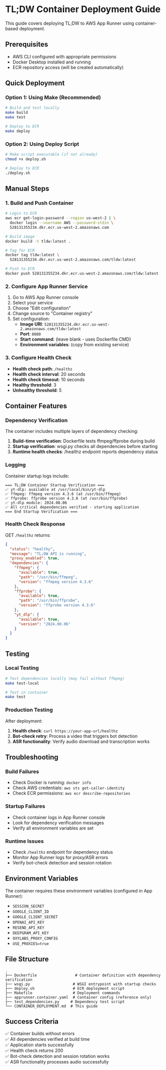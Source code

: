 # TL;DW Container Deployment Guide

This guide covers deploying TL;DW to AWS App Runner using container-based deployment.

## Prerequisites

- AWS CLI configured with appropriate permissions
- Docker Desktop installed and running
- ECR repository access (will be created automatically)

## Quick Deployment

### Option 1: Using Make (Recommended)

```bash
# Build and test locally
make build
make test

# Deploy to ECR
make deploy
```

### Option 2: Using Deploy Script

```bash
# Make script executable (if not already)
chmod +x deploy.sh

# Deploy to ECR
./deploy.sh
```

## Manual Steps

### 1. Build and Push Container

```bash
# Login to ECR
aws ecr get-login-password --region us-west-2 | \
  docker login --username AWS --password-stdin \
  528131355234.dkr.ecr.us-west-2.amazonaws.com

# Build image
docker build -t tldw:latest .

# Tag for ECR
docker tag tldw:latest \
  528131355234.dkr.ecr.us-west-2.amazonaws.com/tldw:latest

# Push to ECR
docker push 528131355234.dkr.ecr.us-west-2.amazonaws.com/tldw:latest
```

### 2. Configure App Runner Service

1. Go to AWS App Runner console
2. Select your service
3. Choose "Edit configuration"
4. Change source to "Container registry"
5. Set configuration:
   - **Image URI**: `528131355234.dkr.ecr.us-west-2.amazonaws.com/tldw:latest`
   - **Port**: `8080`
   - **Start command**: (leave blank - uses Dockerfile CMD)
   - **Environment variables**: (copy from existing service)

### 3. Configure Health Check

- **Health check path**: `/healthz`
- **Health check interval**: 20 seconds
- **Health check timeout**: 10 seconds
- **Healthy threshold**: 3
- **Unhealthy threshold**: 5

## Container Features

### Dependency Verification

The container includes multiple layers of dependency checking:

1. **Build-time verification**: Dockerfile tests ffmpeg/ffprobe during build
2. **Startup verification**: wsgi.py checks all dependencies before starting
3. **Runtime health checks**: /healthz endpoint reports dependency status

### Logging

Container startup logs include:

```
=== TL;DW Container Startup Verification ===
✅ yt-dlp: available at /usr/local/bin/yt-dlp
✅ ffmpeg: ffmpeg version 4.3.6 (at /usr/bin/ffmpeg)
✅ ffprobe: ffprobe version 4.3.6 (at /usr/bin/ffprobe)
✅ yt-dlp module: 2024.08.06
✅ All critical dependencies verified - starting application
=== End Startup Verification ===
```

### Health Check Response

GET `/healthz` returns:

```json
{
  "status": "healthy",
  "message": "TL;DW API is running",
  "proxy_enabled": true,
  "dependencies": {
    "ffmpeg": {
      "available": true,
      "path": "/usr/bin/ffmpeg",
      "version": "ffmpeg version 4.3.6"
    },
    "ffprobe": {
      "available": true,
      "path": "/usr/bin/ffprobe", 
      "version": "ffprobe version 4.3.6"
    },
    "yt_dlp": {
      "available": true,
      "version": "2024.08.06"
    }
  }
}
```

## Testing

### Local Testing

```bash
# Test dependencies locally (may fail without ffmpeg)
make test-local

# Test in container
make test
```

### Production Testing

After deployment:

1. **Health check**: `curl https://your-app-url/healthz`
2. **Bot-check retry**: Process a video that triggers bot detection
3. **ASR functionality**: Verify audio download and transcription works

## Troubleshooting

### Build Failures

- Check Docker is running: `docker info`
- Check AWS credentials: `aws sts get-caller-identity`
- Check ECR permissions: `aws ecr describe-repositories`

### Startup Failures

- Check container logs in App Runner console
- Look for dependency verification messages
- Verify all environment variables are set

### Runtime Issues

- Check `/healthz` endpoint for dependency status
- Monitor App Runner logs for proxy/ASR errors
- Verify bot-check detection and session rotation

## Environment Variables

The container requires these environment variables (configured in App Runner):

- `SESSION_SECRET`
- `GOOGLE_CLIENT_ID`
- `GOOGLE_CLIENT_SECRET`
- `OPENAI_API_KEY`
- `RESEND_API_KEY`
- `DEEPGRAM_API_KEY`
- `OXYLABS_PROXY_CONFIG`
- `USE_PROXIES=true`

## File Structure

```
.
├── Dockerfile                 # Container definition with dependency verification
├── wsgi.py                   # WSGI entrypoint with startup checks
├── deploy.sh                 # ECR deployment script
├── Makefile                  # Deployment commands
├── apprunner.container.yaml  # Container config (reference only)
├── test_dependencies.py     # Dependency test script
└── CONTAINER_DEPLOYMENT.md  # This guide
```

## Success Criteria

✅ Container builds without errors  
✅ All dependencies verified at build time  
✅ Application starts successfully  
✅ Health check returns 200  
✅ Bot-check detection and session rotation works  
✅ ASR functionality processes audio successfully